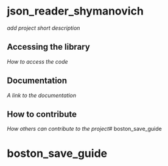 # json_reader_shymanovich

*add project short description*

## Accessing the library

*How to access the code*

## Documentation

*A link to the documentation*

## How to contribute

*How others can contribute to the project*# boston_save_guide
# boston_save_guide
